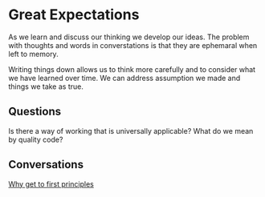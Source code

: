 # Great Expectations

As we learn and discuss our thinking we develop our ideas. The problem with thoughts and words in converstations is that they are ephemaral when left to memory. 

Writing things down allows us to think more carefully and to consider what we have learned over time. We can address assumption we made and things we take as true. 

## Questions
Is there a way of working that is universally applicable?
What do we mean by quality code?

## Conversations
[Why get to first principles](Why%20get%20to%20first%20principles.md)